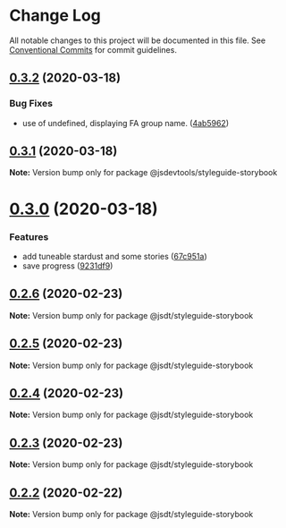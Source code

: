 # Change Log

All notable changes to this project will be documented in this file.
See [Conventional Commits](https://conventionalcommits.org) for commit guidelines.

## [0.3.2](https://github.com/jsdevtools/jsdevtools/compare/@jsdevtools/styleguide-storybook@0.3.1...@jsdevtools/styleguide-storybook@0.3.2) (2020-03-18)


### Bug Fixes

* use of undefined, displaying FA group name. ([4ab5962](https://github.com/jsdevtools/jsdevtools/commit/4ab59624bad26b346911095178fc0928858c39c3))





## [0.3.1](https://github.com/jsdevtools/jsdevtools/compare/@jsdevtools/styleguide-storybook@0.3.0...@jsdevtools/styleguide-storybook@0.3.1) (2020-03-18)

**Note:** Version bump only for package @jsdevtools/styleguide-storybook





# [0.3.0](https://github.com/jsdevtools/jsdevtools/compare/@jsdevtools/styleguide-storybook@0.1.1...@jsdevtools/styleguide-storybook@0.3.0) (2020-03-18)


### Features

* add tuneable stardust and some stories ([67c951a](https://github.com/jsdevtools/jsdevtools/commit/67c951a0a2ee5e818a1cce8252cf94a28aaa40ca))
* save progress ([9231df9](https://github.com/jsdevtools/jsdevtools/commit/9231df9db0c049923527597ec514815d5f61a342))





## [0.2.6](https://github.com/jsdevtools/jsdevtools/compare/@jsdt/styleguide-storybook@0.2.5...@jsdt/styleguide-storybook@0.2.6) (2020-02-23)

**Note:** Version bump only for package @jsdt/styleguide-storybook





## [0.2.5](https://github.com/jsdevtools/jsdevtools/compare/@jsdt/styleguide-storybook@0.2.1...@jsdt/styleguide-storybook@0.2.5) (2020-02-23)

**Note:** Version bump only for package @jsdt/styleguide-storybook





## [0.2.4](https://github.com/jsdevtools/jsdevtools/compare/@jsdt/styleguide-storybook@0.2.1...@jsdt/styleguide-storybook@0.2.4) (2020-02-23)

**Note:** Version bump only for package @jsdt/styleguide-storybook





## [0.2.3](https://github.com/jsdevtools/jsdevtools/compare/@jsdt/styleguide-storybook@0.2.1...@jsdt/styleguide-storybook@0.2.3) (2020-02-23)

**Note:** Version bump only for package @jsdt/styleguide-storybook





## [0.2.2](https://github.com/jsdevtools/jsdevtools/compare/@jsdt/styleguide-storybook@0.2.1...@jsdt/styleguide-storybook@0.2.2) (2020-02-22)

**Note:** Version bump only for package @jsdt/styleguide-storybook





                                                                                                                                                                                                                                                                                                                                                                                                                                                                                                                                                                                                                                                                                                                                                                                                                                                                                                                                                                                                                                                                                                                                                                                                                                                                                                                                                                                                                                                                                                                                                                                                             
